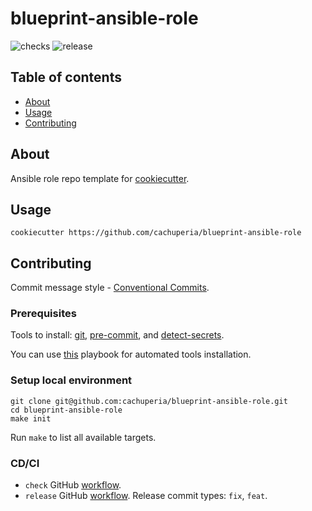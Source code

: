 # blueprint-ansible-role

![checks][checks] ![release][release]

## Table of contents

* [About](#about)
* [Usage](#usage)
* [Contributing](#contributing)

## About

Ansible role repo template for [cookiecutter][cook].

## Usage

```shell
cookiecutter https://github.com/cachuperia/blueprint-ansible-role
```

## Contributing

Commit message style - [Conventional Commits][cc].

### Prerequisites

Tools to install: [git][g], [pre-commit][pk], and [detect-secrets][ds].

You can use [this][a] playbook for automated tools installation.

### Setup local environment

```shell
git clone git@github.com:cachuperia/blueprint-ansible-role.git
cd blueprint-ansible-role
make init
```

Run `make` to list all available targets.

### CD/CI

- `check` GitHub [workflow][wch].
- `release` GitHub [workflow][wr]. Release commit types: `fix`, `feat`.

[a]: https://github.com/cachuperia/ansible-role-server-bootstrap
[cc]: https://www.conventionalcommits.org/en/v1.0.0/
[ds]: https://github.com/Yelp/detect-secrets#installation
[g]: https://www.atlassian.com/git/tutorials/install-git
[pk]: https://pre-commit.com/#install
[cook]: https://cookiecutter.readthedocs.io/en/stable/

[wch]: .github/workflows/checks.yml
[wr]: .github/workflows/release.yml

[checks]: https://github.com/cachuperia/blueprint-ansible-role/actions/workflows/checks.yml/badge.svg
[release]: https://github.com/cachuperia/blueprint-ansible-role/actions/workflows/release.yml/badge.svg
